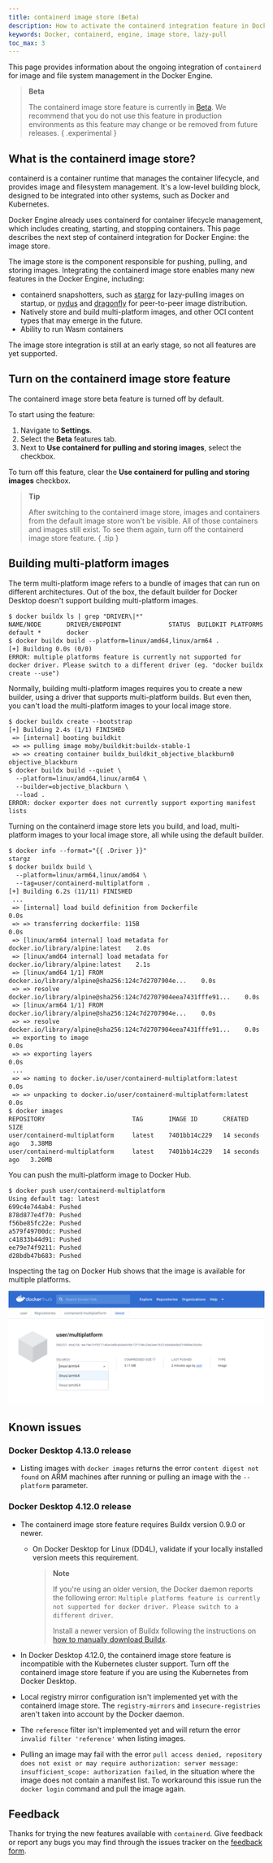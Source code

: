 ```yaml
---
title: containerd image store (Beta)
description: How to activate the containerd integration feature in Docker Desktop
keywords: Docker, containerd, engine, image store, lazy-pull
toc_max: 3
---
```


This page provides information about the ongoing integration of `containerd` for
image and file system management in the Docker Engine.

> **Beta**
>
> The containerd image store feature is currently in
> [Beta](../../release-lifecycle.md/#beta). We recommend that you do not use
> this feature in production environments as this feature may change or be
> removed from future releases.
{ .experimental }

## What is the containerd image store?

containerd is a container runtime that manages the container lifecycle, and
provides image and filesystem management. It's a low-level building block,
designed to be integrated into other systems, such as Docker and Kubernetes.

Docker Engine already uses containerd for container lifecycle management, which
includes creating, starting, and stopping containers. This page describes the
next step of containerd integration for Docker Engine: the image store.

The image store is the component responsible for pushing, pulling, and storing
images. Integrating the containerd image store enables many new features in the
Docker Engine, including:

- containerd snapshotters, such as [stargz][1] for lazy-pulling images on startup,
  or [nydus][2] and [dragonfly][3] for peer-to-peer image distribution.
- Natively store and build multi-platform images, and other OCI content types
  that may emerge in the future.
- Ability to run Wasm containers

[1]: https://github.com/containerd/stargz-snapshotter
[2]: https://github.com/containerd/nydus-snapshotter
[3]: https://github.com/dragonflyoss/image-service

The image store integration is still at an early stage, so not all features are
yet supported.

## Turn on the containerd image store feature

The containerd image store beta feature is turned off by default.

To start using the feature:

1. Navigate to **Settings**.
2. Select the **Beta** features tab.
3. Next to **Use containerd for pulling and storing images**, select the
   checkbox.

To turn off this feature, clear the **Use containerd for pulling and storing 
images** checkbox.

> **Tip**
>
> After switching to the containerd image store, images and containers from the
> default image store won't be visible. All of those containers and images
> still exist. To see them again, turn off the containerd image store feature.
{ .tip }

## Building multi-platform images

The term multi-platform image refers to a bundle of images that can run on different architectures.
Out of the box, the default builder for Docker Desktop doesn't support building multi-platform images.

```console
$ docker buildx ls | grep "DRIVER\|*"
NAME/NODE       DRIVER/ENDPOINT             STATUS  BUILDKIT PLATFORMS
default *       docker
$ docker buildx build --platform=linux/amd64,linux/arm64 .
[+] Building 0.0s (0/0)
ERROR: multiple platforms feature is currently not supported for docker driver. Please switch to a different driver (eg. "docker buildx create --use")
```

Normally, building multi-platform images requires you to create a new builder,
using a driver that supports multi-platform builds.
But even then, you can't load the multi-platform images to your local image store.

```console
$ docker buildx create --bootstrap
[+] Building 2.4s (1/1) FINISHED
 => [internal] booting buildkit
 => => pulling image moby/buildkit:buildx-stable-1
 => => creating container buildx_buildkit_objective_blackburn0
objective_blackburn
$ docker buildx build --quiet \
  --platform=linux/amd64,linux/arm64 \
  --builder=objective_blackburn \
  --load .
ERROR: docker exporter does not currently support exporting manifest lists
```

Turning on the containerd image store lets you build, and load, multi-platform images
to your local image store, all while using the default builder.



```console
$ docker info --format="{{ .Driver }}"
stargz
$ docker buildx build \   
  --platform=linux/arm64,linux/amd64 \
  --tag=user/containerd-multiplatform .
[+] Building 6.2s (11/11) FINISHED                                                                                                                                                                       
 ...
 => [internal] load build definition from Dockerfile                            0.0s
 => => transferring dockerfile: 115B                                            0.0s
 => [linux/arm64 internal] load metadata for docker.io/library/alpine:latest    2.0s
 => [linux/amd64 internal] load metadata for docker.io/library/alpine:latest    2.1s
 => [linux/amd64 1/1] FROM docker.io/library/alpine@sha256:124c7d2707904e...    0.0s
 => => resolve docker.io/library/alpine@sha256:124c7d2707904eea7431fffe91...    0.0s
 => [linux/arm64 1/1] FROM docker.io/library/alpine@sha256:124c7d2707904e...    0.0s
 => => resolve docker.io/library/alpine@sha256:124c7d2707904eea7431fffe91...    0.0s
 => exporting to image                                                          0.0s
 => => exporting layers                                                         0.0s
 ...
 => => naming to docker.io/user/containerd-multiplatform:latest                 0.0s
 => => unpacking to docker.io/user/containerd-multiplatform:latest              0.0s
$ docker images
REPOSITORY                        TAG       IMAGE ID       CREATED          SIZE
user/containerd-multiplatform     latest    7401bb14c229   14 seconds ago   3.38MB
user/containerd-multiplatform     latest    7401bb14c229   14 seconds ago   3.26MB
```



You can push the multi-platform image to Docker Hub.

```console
$ docker push user/containerd-multiplatform
Using default tag: latest
699c4e744ab4: Pushed 
878d877e4f70: Pushed 
f56be85fc22e: Pushed 
a579f49700dc: Pushed 
c41833b44d91: Pushed 
ee79e74f9211: Pushed 
d28bdb47b683: Pushed
```

Inspecting the tag on Docker Hub shows that the image is available for multiple platforms.

![Multiplatform image tag on Docker Hub](../images/containerd_multiplatform.png)

## Known issues

### Docker Desktop 4.13.0 release

- Listing images with `docker images` returns the error
  `content digest not found` on ARM machines after running or pulling an image
  with the `--platform` parameter.

### Docker Desktop 4.12.0 release

- The containerd image store feature requires Buildx version 0.9.0 or newer.

  - On Docker Desktop for Linux (DD4L), validate if your locally installed
    version meets this requirement.

    > **Note**
    >
    > If you're using an older version, the Docker daemon reports the following
    > error:
    > `Multiple platforms feature is currently not supported for docker driver. Please switch to a different driver`.
    >
    > Install a newer version of Buildx following the instructions on
    > [how to manually download Buildx](../../build/architecture.md#install-buildx).

- In Docker Desktop 4.12.0, the containerd image store feature is incompatible
  with the Kubernetes cluster support. Turn off the containerd image store
  feature if you are using the Kubernetes from Docker Desktop.
- Local registry mirror configuration isn't implemented yet with the containerd
  image store. The `registry-mirrors` and `insecure-registries` aren't taken
  into account by the Docker daemon.
- The `reference` filter isn't implemented yet and will return the error
  `invalid filter 'reference'` when listing images.
- Pulling an image may fail with the error
  `pull access denied, repository does not exist or may require authorization: server message: insufficient_scope: authorization failed`,
  in the situation where the image does not contain a manifest list. To
  workaround this issue run the `docker login` command and pull the image again.

## Feedback

Thanks for trying the new features available with `containerd`. Give feedback or
report any bugs you may find through the issues tracker on the
[feedback form](https://dockr.ly/3PODIhD).